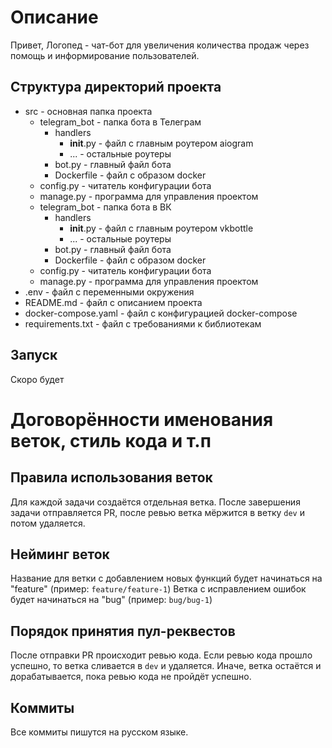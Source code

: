 # Описание

Привет, Логопед - чат-бот для увеличения количества продаж через помощь и информирование пользователей.

## Структура директорий проекта

- src - основная папка проекта
  - telegram_bot - папка бота в Телеграм
    - handlers
      - __init__.py - файл с главным роутером aiogram
      - ... - остальные роутеры
    - bot.py - главный файл бота
    - Dockerfile - файл с образом docker
  - config.py - читатель конфигурации бота
  - manage.py - программа для управления проектом
  - telegram_bot - папка бота в ВК
    - handlers
      - __init__.py - файл с главным роутером vkbottle
      - ... - остальные роутеры
    - bot.py - главный файл бота
    - Dockerfile - файл с образом docker
  - config.py - читатель конфигурации бота
  - manage.py - программа для управления проектом
- .env - файл с переменными окружения
- README.md - файл с описанием проекта
- docker-compose.yaml - файл с конфигурацией docker-compose
- requirements.txt - файл с требованиями к библиотекам

## Запуск

Скоро будет

# Договорённости именования веток, стиль кода и т.п

## Правила использования веток

Для каждой задачи создаётся отдельная ветка. После завершения задачи отправляется PR, после ревью ветка мёржится в ветку `dev` и потом удаляется.

## Нейминг веток

Название для ветки с добавлением новых функций будет начинаться на "feature" (пример: `feature/feature-1`)
Ветка с исправлением ошибок будет начинаться на "bug" (пример: `bug/bug-1`)

## Порядок принятия пул-реквестов

После отправки PR происходит ревью кода. Если ревью кода прошло успешно, то ветка сливается в `dev` и удаляется. Иначе, ветка остаётся и дорабатывается, пока ревью кода не пройдёт успешно.

## Коммиты

Все коммиты пишутся на русском языке.
